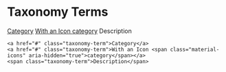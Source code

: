 # Taxonomy Terms

<a href="#" className="taxonomy-term">Category</a>
<a href="#" className="taxonomy-term">With an Icon <span className="material-icons" aria-hidden="true">category</span></a>
<span className="taxonomy-term">Description</span>

```
<a href="#" class="taxonomy-term">Category</a>
<a href="#" class="taxonomy-term">With an Icon <span class="material-icons" aria-hidden="true">category</span></a>
<span class="taxonomy-term">Description</span>
```